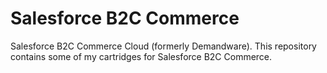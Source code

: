 # Salesforce B2C Commerce
Salesforce B2C Commerce Cloud (formerly Demandware).
This repository contains some of my cartridges for Salesforce B2C Commerce.
